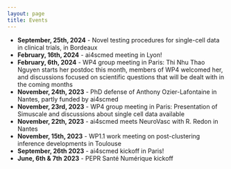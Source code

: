 ```yaml
---
layout: page
title: Events
---
```

- **September, 25th, 2024** - Novel testing procedures for single-cell data in clinical trials, in Bordeaux
- **February, 16th, 2024** - ai4scmed meeting in Lyon!
- **February, 6th, 2024** - WP4 group meeting in Paris: Thi Nhu Thao Nguyen starts her postdoc this month, members of WP4 welcomed her, and discussions focused on scientific questions that will be dealt with in the coming months
- **November, 24th, 2023** - PhD defense of Anthony Ozier-Lafontaine in Nantes, partly funded by ai4scmed
- **November, 23rd, 2023** - WP4 group meeting in Paris: Presentation of Simuscale and discussions about single cell data available
- **November, 22th, 2023** - ai4scmed meets NeuroVasc with R. Redon in Nantes
- **November, 15th, 2023** - WP1.1 work meeting on post-clustering inference developments in Toulouse
- **September, 26th 2023** - ai4scmed kickoff in Paris!
- **June, 6th & 7th 2023** - PEPR Santé Numérique kickoff

